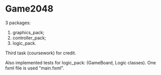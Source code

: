 # Game2048
3 packages: 
1. graphics_pack; 
2. controller_pack; 
3. logic_pack.

Third task (coursework) for credit.

Also implemented tests for logic_pack: (GameBoard, Logic classes).
One fxml file is used "main.fxml".
